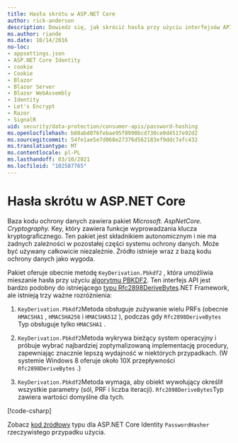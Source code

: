 ```yaml
---
title: Hasła skrótu w ASP.NET Core
author: rick-anderson
description: Dowiedz się, jak skrócić hasła przy użyciu interfejsów API ochrony danych ASP.NET Core.
ms.author: riande
ms.date: 10/14/2016
no-loc:
- appsettings.json
- ASP.NET Core Identity
- cookie
- Cookie
- Blazor
- Blazor Server
- Blazor WebAssembly
- Identity
- Let's Encrypt
- Razor
- SignalR
uid: security/data-protection/consumer-apis/password-hashing
ms.openlocfilehash: b88abd076febae95f8990bcd730ce0d4517e92d2
ms.sourcegitcommit: 54fe1ae5e7d068e27376d562183ef9ddc7afc432
ms.translationtype: MT
ms.contentlocale: pl-PL
ms.lasthandoff: 03/10/2021
ms.locfileid: "102587765"
---
```

# <a name="hash-passwords-in-aspnet-core"></a>Hasła skrótu w ASP.NET Core

Baza kodu ochrony danych zawiera pakiet *Microsoft. AspNetCore. Cryptography.* Key, który zawiera funkcje wyprowadzania klucza kryptograficznego. Ten pakiet jest składnikiem autonomicznym i nie ma żadnych zależności w pozostałej części systemu ochrony danych. Może być używany całkowicie niezależnie. Źródło istnieje wraz z bazą kodu ochrony danych jako wygoda.

Pakiet oferuje obecnie metodę `KeyDerivation.Pbkdf2` , która umożliwia mieszanie hasła przy użyciu [algorytmu PBKDF2](https://tools.ietf.org/html/rfc2898#section-5.2). Ten interfejs API jest bardzo podobny do istniejącego [typu Rfc2898DeriveBytes](/dotnet/api/system.security.cryptography.rfc2898derivebytes).NET Framework, ale istnieją trzy ważne rozróżnienia:

1. `KeyDerivation.Pbkdf2`Metoda obsługuje zużywanie wielu PRFs (obecnie `HMACSHA1` , `HMACSHA256` i `HMACSHA512` ), podczas gdy `Rfc2898DeriveBytes` Typ obsługuje tylko `HMACSHA1` .

2. `KeyDerivation.Pbkdf2`Metoda wykrywa bieżący system operacyjny i próbuje wybrać najbardziej zoptymalizowaną implementację procedury, zapewniając znacznie lepszą wydajność w niektórych przypadkach. (W systemie Windows 8 oferuje około 10X przepływności `Rfc2898DeriveBytes` .)

3. `KeyDerivation.Pbkdf2`Metoda wymaga, aby obiekt wywołujący określił wszystkie parametry (sól, PRF i liczba iteracji). `Rfc2898DeriveBytes`Typ zawiera wartości domyślne dla tych.

[!code-csharp[](password-hashing/samples/passwordhasher.cs)]

Zobacz [kod źródłowy](https://github.com/dotnet/AspNetCore/blob/main/src/Identity/Extensions.Core/src/PasswordHasher.cs) typu dla ASP.NET Core Identity `PasswordHasher` rzeczywistego przypadku użycia.
